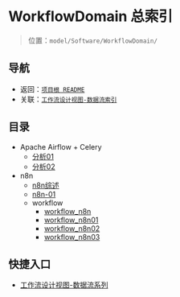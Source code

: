 # WorkflowDomain 总索引

> 位置：`model/Software/WorkflowDomain/`

## 导航

- 返回：[`项目根 README`](../../../../README.md)
- 关联：[`工作流设计视图-数据流索引`](../WorkFlow/view/design/data_flow/README.md)

## 目录

- Apache Airflow + Celery
  - [分析01](./Apache%20Airflow%20+%20Celery/Airflow_Celery_analysis01.md)
  - [分析02](./Apache%20Airflow%20+%20Celery/Airflow_Celery_analysis02.md)
- n8n
  - [n8n综述](./n8n/n8n.md)
  - [n8n-01](./n8n/n8n01.md)
  - workflow
    - [workflow_n8n](./n8n/workflow/workflow_n8n.md)
    - [workflow_n8n01](./n8n/workflow/workflow_n8n01.md)
    - [workflow_n8n02](./n8n/workflow/workflow_n8n02.md)
    - [workflow_n8n03](./n8n/workflow/workflow_n8n03.md)

## 快捷入口

- [工作流设计视图-数据流系列](../WorkFlow/view/design/data_flow/README.md)
